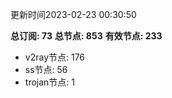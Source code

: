 更新时间2023-02-23 00:30:50

**总订阅: 73**
**总节点: 853**
**有效节点: 233**
- v2ray节点: 176
- ss节点: 56
- trojan节点: 1
